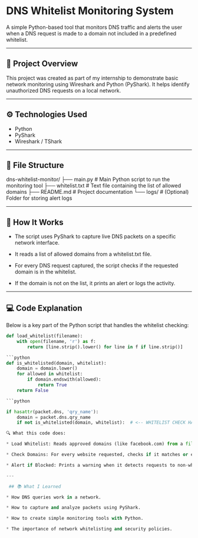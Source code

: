 # DNS Whitelist Monitoring System

A simple Python-based tool that monitors DNS traffic and alerts the user when a DNS request is made to a domain not included in a predefined whitelist.

---

## 📌 Project Overview

This project was created as part of my internship to demonstrate basic network monitoring using Wireshark and Python (PyShark). It helps identify unauthorized DNS requests on a local network.

---

## ⚙️ Technologies Used

- Python
- PyShark
- Wireshark / TShark


---

## 📁 File Structure

dns-whitelist-monitor/
├── main.py # Main Python script to run the monitoring tool
├── whitelist.txt # Text file containing the list of allowed domains
├── README.md # Project documentation
└── logs/ # (Optional) Folder for storing alert logs

 ---


## 🧠 How It Works
* The script uses PyShark to capture live DNS packets on a specific network interface.

* It reads a list of allowed domains from a whitelist.txt file.

* For every DNS request captured, the script checks if the requested domain is in the whitelist.

* If the domain is not on the list, it prints an alert or logs the activity.


 ---


 ## 💻 Code Explanation
Below is a key part of the Python script that handles the whitelist checking:

```python
def load_whitelist(filename):
    with open(filename, 'r') as f:
        return [line.strip().lower() for line in f if line.strip()]

```python
def is_whitelisted(domain, whitelist):
    domain = domain.lower()
    for allowed in whitelist:
        if domain.endswith(allowed):
            return True
    return False

```python

if hasattr(packet.dns, 'qry_name'):
    domain = packet.dns.qry_name
    if not is_whitelisted(domain, whitelist):  # <-- WHITELIST CHECK HAPPENS HERE

🔍 What this code does:

* Load Whitelist: Reads approved domains (like facebook.com) from a file into a list

* Check Domains: For every website requested, checks if it matches or ends with any whitelisted domain

* Alert if Blocked: Prints a warning when it detects requests to non-whitelisted sites

---

 ## 📚 What I Learned

* How DNS queries work in a network.

* How to capture and analyze packets using PyShark.

* How to create simple monitoring tools with Python.

* The importance of network whitelisting and security policies.



